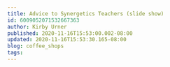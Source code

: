 ```yaml
---
title: Advice to Synergetics Teachers (slide show)
id: 6009052071532667363
author: Kirby Urner
published: 2020-11-16T15:53:00.002-08:00
updated: 2020-11-16T15:53:30.165-08:00
blog: coffee_shops
tags: 
---
```


